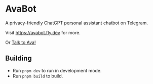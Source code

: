 # AvaBot

A privacy-friendly ChatGPT personal assistant chatbot on Telegram.

Visit <https://avabot.fly.dev> for more.

Or [Talk to Ava!](https://t.me/spy16_avabot)

## Building

- Run `pnpm dev` to run in development mode.
- Run `pnpm build` to build.

